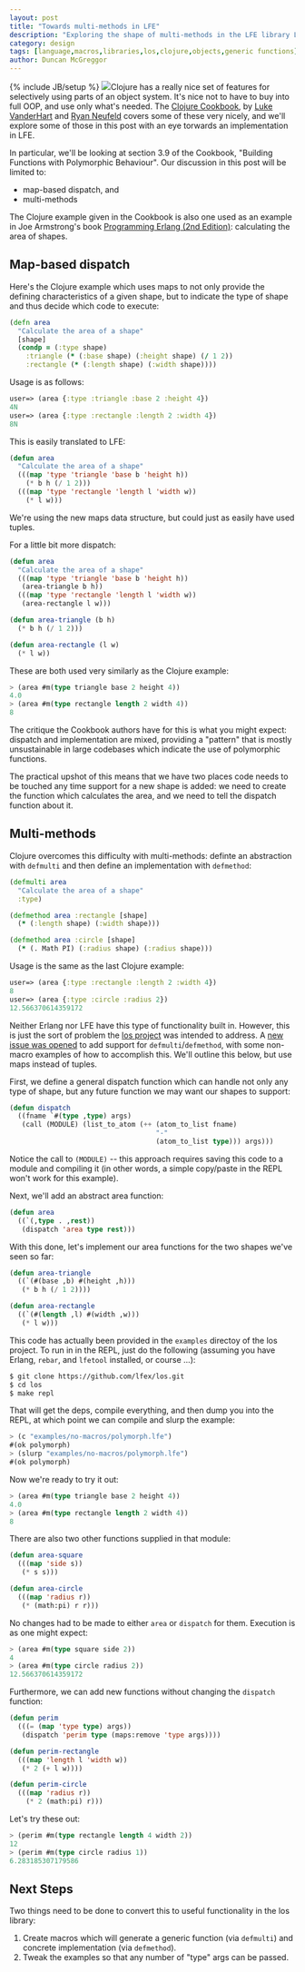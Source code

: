 ```yaml
---
layout: post
title: "Towards multi-methods in LFE"
description: "Exploring the shape of multi-methods in the LFE library LOS"
category: design
tags: [language,macros,libraries,los,clojure,objects,generic functions]
author: Duncan McGreggor
---
```

{% include JB/setup %}
<a href="{{ site.base_url }}/assets/images/posts/abstract-object.png"><img class="right thumb" src="{{ site.base_url }}/assets/images/posts/abstract-object.png" /></a>Clojure
has a really nice set of features for selectively using parts of an object
system. It's nice not to have to buy into full OOP, and use only what's needed.
The <a href="http://shop.oreilly.com/product/0636920029786.do">Clojure Cookbook</a>,
by <a href="https://twitter.com/levanderhart">Luke VanderHart</a> and
<a href="http://twitter.com/rkneufeld">Ryan Neufeld</a> covers some of these
very nicely, and we'll explore some of those in this post with an eye torwards
an implementation in LFE.

In particular, we'll be looking at section 3.9 of the Cookbook, "Building
Functions with Polymorphic Behaviour". Our discussion in this post will be
limited to:

 * map-based dispatch, and
 * multi-methods

The Clojure example given in the Cookbook is also one used as an example in Joe
Armstrong's book <a href="https://pragprog.com/book/jaerlang2/programming-erlang">Programming
Erlang (2nd Edition)</a>: calculating the area of shapes.

## Map-based dispatch

Here's the Clojure example which uses maps to not only provide the defining
characteristics of a given shape, but to indicate the type of shape and
thus decide which code to execute:

```clojure
(defn area
  "Calculate the area of a shape"
  [shape]
  (condp = (:type shape)
    :triangle (* (:base shape) (:height shape) (/ 1 2))
    :rectangle (* (:length shape) (:width shape))))
```

Usage is as follows:

```clojure
user=> (area {:type :triangle :base 2 :height 4})
4N
user=> (area {:type :rectangle :length 2 :width 4})
8N
```

This is easily translated to LFE:

```cl
(defun area
  "Calculate the area of a shape"
  (((map 'type 'triangle 'base b 'height h))
    (* b h (/ 1 2)))
  (((map 'type 'rectangle 'length l 'width w))
    (* l w)))
```

We're using the new maps data structure, but could just as easily have used
tuples.

For a little bit more dispatch:

```cl
(defun area
  "Calculate the area of a shape"
  (((map 'type 'triangle 'base b 'height h))
   (area-triangle b h))
  (((map 'type 'rectangle 'length l 'width w))
   (area-rectangle l w)))

(defun area-triangle (b h)
  (* b h (/ 1 2)))

(defun area-rectangle (l w)
  (* l w))
```

These are both used very similarly as the Clojure example:

```cl
> (area #m(type triangle base 2 height 4))
4.0
> (area #m(type rectangle length 2 width 4))
8
```

The critique the Cookbook authors have for this is what you might expect:
dispatch and implementation are mixed, providing a "pattern" that is
mostly unsustainable in large codebases which indicate the use of
polymorphic functions.

The practical upshot of this means that we have two places code needs to
be touched any time support for a new shape is added: we need to create
the function which calculates the area, and we need to tell the dispatch
function about it.


## Multi-methods

Clojure overcomes this difficulty with multi-methods: definte an abstraction
with ``defmulti`` and then define an implementation with ``defmethod``:

```clojure
(defmulti area
  "Calculate the area of a shape"
  :type)

(defmethod area :rectangle [shape]
  (* (:length shape) (:width shape)))

(defmethod area :circle [shape]
  (* (. Math PI) (:radius shape) (:radius shape)))
```

Usage is the same as the last Clojure example:

```clojure
user=> (area {:type :rectangle :length 2 :width 4})
8
user=> (area {:type :circle :radius 2})
12.566370614359172
```

Neither Erlang nor LFE have this type of functionality built in. However, this
is just the sort of problem the [los project](https://github.com/lfex/los) was
intended to address. A
[new issue was opened](https://github.com/lfex/los/issues/7) to add support for
``defmulti``/``defmethod``, with some non-macro examples of how to accomplish
this. We'll outline this below, but use maps instead of tuples.

First, we define a general dispatch function which can handle not only any type
of shape, but any future function we may want our shapes to support:

```cl
(defun dispatch
  ((fname `#(type ,type) args)
   (call (MODULE) (list_to_atom (++ (atom_to_list fname)
                                    "-"
                                    (atom_to_list type))) args)))

```

Notice the call to ``(MODULE)`` -- this approach requires saving this code to a
module and compiling it (in other words, a simple copy/paste in the REPL won't
work for this example).

Next, we'll add an abstract area function:

```cl
(defun area
  ((`(,type . ,rest))
   (dispatch 'area type rest)))
```

With this done, let's implement our area functions for the two shapes we've
seen so far:

```cl
(defun area-triangle
  ((`(#(base ,b) #(height ,h)))
   (* b h (/ 1 2))))

(defun area-rectangle
  ((`(#(length ,l) #(width ,w)))
   (* l w)))
```

This code has actually been provided in the ``examples`` directoy of the los
project. To run in in the REPL, just do the following (assuming you have
Erlang, ``rebar``, and ``lfetool`` installed, or course ...):

```bash
$ git clone https://github.com/lfex/los.git
$ cd los
$ make repl
```

That will get the deps, compile everything, and then dump you into the REPL,
at which point we can compile and slurp the example:

```cl
> (c "examples/no-macros/polymorph.lfe")
#(ok polymorph)
> (slurp "examples/no-macros/polymorph.lfe")
#(ok polymorph)
```

Now we're ready to try it out:

```cl
> (area #m(type triangle base 2 height 4))
4.0
> (area #m(type rectangle length 2 width 4))
8
```

There are also two other functions supplied in that module:

```cl
(defun area-square
  (((map 'side s))
   (* s s)))

(defun area-circle
  (((map 'radius r))
   (* (math:pi) r r)))
```

No changes had to be made to either ``area`` or ``dispatch`` for them.
Execution is as one might expect:

```cl
> (area #m(type square side 2))
4
> (area #m(type circle radius 2))
12.566370614359172
```

Furthermore, we can add new functions without changing the ``dispatch``
function:

```cl
(defun perim
  (((= (map 'type type) args))
   (dispatch 'perim type (maps:remove 'type args))))

(defun perim-rectangle
  (((map 'length l 'width w))
   (* 2 (+ l w))))

(defun perim-circle
  (((map 'radius r))
    (* 2 (math:pi) r)))
```

Let's try these out:

```cl
> (perim #m(type rectangle length 4 width 2))
12
> (perim #m(type circle radius 1))
6.283185307179586
```

## Next Steps

Two things need to be done to convert this to useful functionality in the los
library:

1. Create macros which will generate a generic function (via ``defmulti``) and
   concrete implementation (via ``defmethod``).
2. Tweak the examples so that any number of "type" args can be passed.


